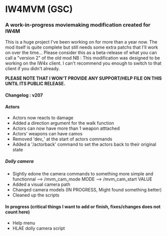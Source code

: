 # IW4MVM (GSC)

### A work-in-progress moviemaking modification created for IW4M

This is a huge project I've been working on for more than a year now. 
The mod itself is quite complete but still needs some extra patchs that I'll work on over the time...
Please consider this as a beta-release of what you can call a "version 2" of the old mod
NB : This modification was designed to be working on the IW4x client. I can't recommend you enough to switch to that client if you didn't already.

**PLEASE NOTE THAT I WON'T PROVIDE ANY SUPPORT/HELP FILE ON THIS UNTIL ITS PUBLIC RELEASE.**

#### Changelog : v207
#### Actors
* Actors now reacts to damage
* Added a direction argument for the walk function
* Actors can now have more than 1 weapon atttached
* Actors' weapons can have camos
* Removed 'dev_' at the start of actors commands
* Added a '/actorback' command to set the actors back to their original state

##### Dolly camera
* Sightly edone the camera commands to something more simple and functionnal
    --> /mvm_cam_mode MODE
    --> /mvm_cam_start VALUE
* Added a visual camera path
* Changed camera models (IN PROGRESS, Might found something better)
* Cleaned up the scripts

#### In progress (critical things I want to add or finish, fixes/changes does not count here)
* Help menu
* HLAE dolly camera script
